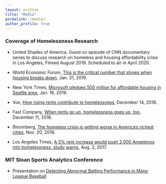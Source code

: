 ```yaml
---
layout: archive
title: "Media"
permalink: /media/
author_profile: true
---
```


### Coverage of Homelessness Research
* United Shades of America, Guest on episode of CNN documentary series to discuss research on homeless and housing affordability crisis in Los Angeles, Filmed August 2019. Scheduled to air in April 2020.

* World Economic Forum, [This is the critical number that shows when housing breaks down](https://www.weforum.org/agenda/2019/01/here-s-a-way-of-predicting-when-homelessness-is-likely-to-rise/), Jan. 31, 2019.

* New York Times, [Microsoft pledges 500 million for affordable housing in Seattle area](https://www.nytimes.com/2019/01/16/technology/microsoft-affordable-housing-seattle.html), Jan. 16, 2019.

* Vox, [How rising rents contribute to homelessness](https://www.vox.com/the-goods/2018/12/14/18131047/homelessness-rent-burden-study), December 14, 2018.

* Fast Company, [When rents go up, homelessness goes up, too](https://www.fastcompany.com/90279833/when-rents-go-up-homelessness-goes-up-too), December 11, 2018.

* Bloomberg, [The homeless crisis is getting worse in America’s richest cities](https://www.bloomberg.com/news/features/2018-11-20/the-homeless-crisis-is-getting-worse-in-america-s-richest-cities), Nov. 20, 2018.

* Los Angeles Times, [A 5% rent increase would push 2,000 Angelenos into homelessness, study warns](https://www.latimes.com/local/lanow/la-me-ln-rent-increase-homelessness-20170802-story.html), Aug. 2, 2017.


### MIT Sloan Sports Analytics Conference
* Presentation on [Detecting Abnormal Batting Performance in Major League Baseball](http://www.sloansportsconference.com/content/switching-dynamic-generalized-linear-model-detect-abnormal-performances-major-league-baseball/) 

